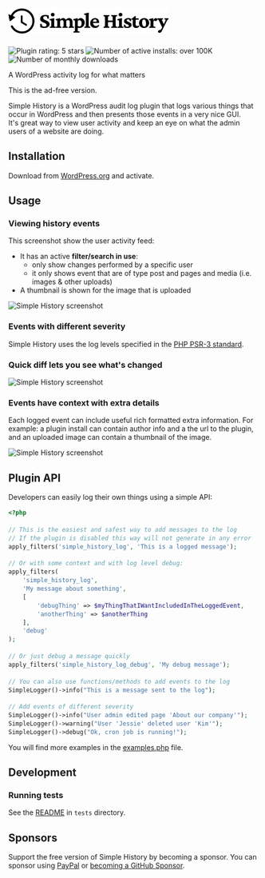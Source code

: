 # <img height="50"  src="./css/simple-history-logo.png" alt="Simple History logo">

<img src="https://img.shields.io/wordpress/plugin/r/simple-history.svg?style=for-the-badge" alt="Plugin rating: 5 stars"> <img src="https://img.shields.io/wordpress/plugin/installs/simple-history?style=for-the-badge" alt="Number of active installs: over 100K"> <img src="https://img.shields.io/wordpress/plugin/dm/simple-history?style=for-the-badge" alt="Number of monthly downloads">

A WordPress activity log for what matters

This is the ad-free version.

Simple History is a WordPress audit log plugin that logs various things that occur in WordPress and then presents those events in a very nice GUI.  
It's great way to view user activity and keep an eye on what the admin users of a website are doing.

## Installation

Download from [WordPress.org](https://wordpress.org/plugins/simple-history/) and activate.

## Usage

### Viewing history events

This screenshot show the user activity feed:

- It has an active **filter/search in use**:
  - only show changes performed by a specific user
  - it only shows event that are of type post and pages and media (i.e. images & other uploads)
- A thumbnail is shown for the image that is uploaded

![Simple History screenshot](.wordpress-org/screenshot-1.png)

### Events with different severity

Simple History uses the log levels specified in the [PHP PSR-3 standard](https://www.php-fig.org/psr/psr-3/).

### Quick diff lets you see what's changed

![Simple History screenshot](.wordpress-org/screenshot-2.png)

### Events have context with extra details

Each logged event can include useful rich formatted extra information. For example: a plugin install can contain author info and a the url to the plugin, and an uploaded image can contain a thumbnail of the image.

![Simple History screenshot](.wordpress-org/screenshot-3.png)

## Plugin API

Developers can easily log their own things using a simple API:

```php
<?php

// This is the easiest and safest way to add messages to the log
// If the plugin is disabled this way will not generate in any error
apply_filters('simple_history_log', 'This is a logged message');

// Or with some context and with log level debug:
apply_filters(
	'simple_history_log',
	'My message about something',
	[
		'debugThing' => $myThingThatIWantIncludedInTheLoggedEvent,
		'anotherThing' => $anotherThing
	],
	'debug'
);

// Or just debug a message quickly
apply_filters('simple_history_log_debug', 'My debug message');

// You can also use functions/methods to add events to the log
SimpleLogger()->info("This is a message sent to the log");

// Add events of different severity
SimpleLogger()->info("User admin edited page 'About our company'");
SimpleLogger()->warning("User 'Jessie' deleted user 'Kim'");
SimpleLogger()->debug("Ok, cron job is running!");
```

You will find more examples in the [examples.php](./examples/examples.php) file.

## Development

### Running tests

See the [README](./tests/readme.md) in `tests` directory.

## Sponsors

Support the free version of Simple History by becoming a sponsor.
You can sponsor using [PayPal](https://www.paypal.com/paypalme/eskapism) or [becoming a GitHub Sponsor](https://github.com/sponsors/bonny).
